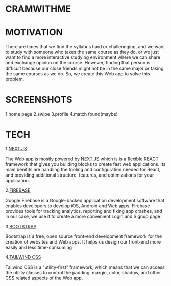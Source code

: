 **CRAMWITHME**
=========================



**MOTIVATION**
========================
There are times that we find the syllabus hard or challennging, and we want to study with someone who takes the same course as they do, or we just want to find a more interactive studying environment where we can share and exchange opinion on the course. However, finding that person is difficult because our close friends might not be in the same major or taking the same courses as we do. So, we create this Web app to solve this problem.



**SCREENSHOTS**
=====================
1.home page
2.swipe
3.profile
4.match found(maybe)




**TECH**
====================
1.[NEXT.JS](https://nextjs.org)

The Web app is mostly powered by [NEXT.JS](https://nextjs.org) which is is a flexible [REACT](https://reactjs.org/) framework that gives you building blocks to create fast web applications. Its main benifits are handling the tooling and configuration needed for React, and providing additional structure, features, and optimizations for your application. 

2.[FIREBASE](https://firebase.google.com/)

Google Firebase is a Google-backed application development software that enables developers to develop iOS, Android and Web apps. Firebase provides tools for tracking analytics, reporting and fixing app crashes, and in our case, we use it to create a more convenient Login and Signup page.

3.[BOOTSTRAP](https://getbootstrap.com/docs/5.0/getting-started/introduction/)

Bootstrap is a free, open source front-end development framework for the creation of websites and Web apps. It helps us design our front-end more easily and less time-consuming

4.[TAILWIND CSS](https://tailwindcss.com/)

Tailwind CSS is a "utility-first" framework, which means that we can access the utility classes to control the padding, margin, color, shadow, and other CSS related aspects of the Web app.




